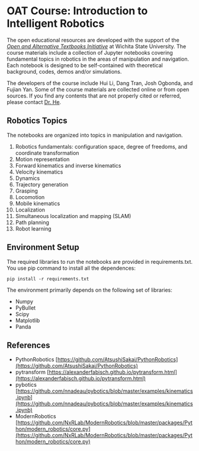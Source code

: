 # OAT Course: Introduction to Intelligent Robotics

The open educational resources are developed with the support of the *[Open and Alternative Textbooks Initiative](https://www.wichita.edu/academics/academic_affairs/OAT/)* at Wichita State University. The course materials include a collection of Jupyter notebooks covering fundamental topics in robotics in the areas of manipulation and navigation. Each notebook is designed to be self-contained with theoretical background, codes, demos and/or simulations. 

The developers of the course include Hui Li, Dang Tran, Josh Ogbonda, and Fujian Yan. Some of the course materials are collected online or from open sources. If you find any contents that are not properly cited or referred, please contact [Dr. He](hongsheng.he@wichita.edu).

## Robotics Topics

The notebooks are organized into topics in manipulation and navigation. 

1. Robotics fundamentals: configuration space, degree of freedoms, and coordinate transformation
1. Motion representation
1. Forward kinematics and inverse kinematics
1. Velocity kinematics
1. Dynamics
1. Trajectory generation
1. Grasping
1. Locomotion
1. Mobile kinematics
1. Localization
1. Simultaneous localization and mapping (SLAM)
1. Path planning
1. Robot learning

## Environment Setup

The required libraries to run the notebooks are provided in requirements.txt. You use pip command to install all the dependences:

    pip install -r requirements.txt

The environment primarily depends on the following set of libraries: 

- Numpy
- PyBullet
- Scipy
- Matplotlib
- Panda


## References

- PythonRobotics [https://github.com/AtsushiSakai/PythonRobotics](https://github.com/AtsushiSakai/PythonRobotics)
- pytransform [https://alexanderfabisch.github.io/pytransform.html](https://alexanderfabisch.github.io/pytransform.html)
- pybotics [https://github.com/nnadeau/pybotics/blob/master/examples/kinematics.ipynb](https://github.com/nnadeau/pybotics/blob/master/examples/kinematics.ipynb)
- ModernRobotics [https://github.com/NxRLab/ModernRobotics/blob/master/packages/Python/modern_robotics/core.py](https://github.com/NxRLab/ModernRobotics/blob/master/packages/Python/modern_robotics/core.py)

